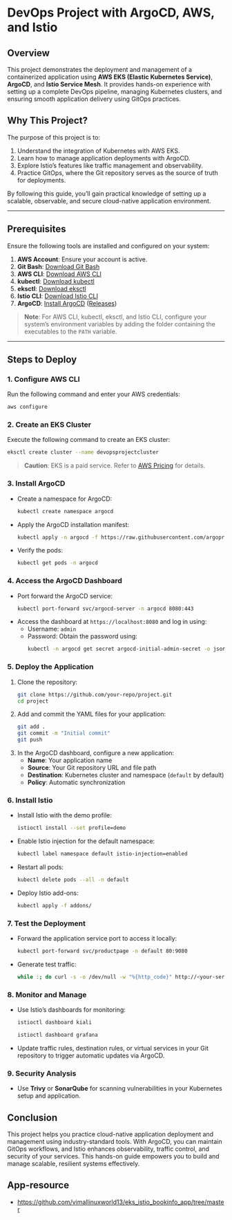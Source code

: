 # DevOps Project with ArgoCD, AWS, and Istio

## Overview
This project demonstrates the deployment and management of a containerized application using **AWS EKS (Elastic Kubernetes Service)**, **ArgoCD**, and **Istio Service Mesh**.
It provides hands-on experience with setting up a complete DevOps pipeline, managing Kubernetes clusters, and ensuring smooth application delivery using GitOps practices.

## Why This Project?
The purpose of this project is to:
1. Understand the integration of Kubernetes with AWS EKS.
2. Learn how to manage application deployments with ArgoCD.
3. Explore Istio’s features like traffic management and observability.
4. Practice GitOps, where the Git repository serves as the source of truth for deployments.

By following this guide, you’ll gain practical knowledge of setting up a scalable, observable, and secure cloud-native application environment.

---

## Prerequisites
Ensure the following tools are installed and configured on your system:

1. **AWS Account**: Ensure your account is active.
2. **Git Bash**: [Download Git Bash](https://git-scm.com/downloads)
3. **AWS CLI**: [Download AWS CLI](https://docs.aws.amazon.com/cli/latest/userguide/getting-started-install.html)
4. **kubectl**: [Download kubectl](https://kubernetes.io/docs/tasks/tools/)
5. **eksctl**: [Download eksctl](https://eksctl.io/installation/)
6. **Istio CLI**: [Download Istio CLI](https://github.com/istio/istio/releases/tag/1.24.2)
7. **ArgoCD**: [Install ArgoCD](https://argo-cd.readthedocs.io/en/stable/getting_started/) ([Releases](https://github.com/argoproj/argo-cd/releases))

> **Note**: For AWS CLI, kubectl, eksctl, and Istio CLI, configure your system’s environment variables by adding the folder containing the executables to the `PATH` variable.

---

## Steps to Deploy

### 1. Configure AWS CLI
Run the following command and enter your AWS credentials:
```bash
aws configure
```

### 2. Create an EKS Cluster
Execute the following command to create an EKS cluster:
```bash
eksctl create cluster --name devopsprojectcluster
```
> **Caution**: EKS is a paid service. Refer to [AWS Pricing](https://aws.amazon.com/pricing/) for details.

### 3. Install ArgoCD
- Create a namespace for ArgoCD:
  ```bash
  kubectl create namespace argocd
  ```
- Apply the ArgoCD installation manifest:
  ```bash
  kubectl apply -n argocd -f https://raw.githubusercontent.com/argoproj/argo-cd/stable/manifests/install.yaml
  ```
- Verify the pods:
  ```bash
  kubectl get pods -n argocd
  ```

### 4. Access the ArgoCD Dashboard
- Port forward the ArgoCD service:
  ```bash
  kubectl port-forward svc/argocd-server -n argocd 8080:443
  ```
- Access the dashboard at `https://localhost:8080` and log in using:
  - Username: `admin`
  - Password: Obtain the password using:
    ```bash
    kubectl -n argocd get secret argocd-initial-admin-secret -o jsonpath="{.data.password}" | base64 -d
    ```

### 5. Deploy the Application
1. Clone the repository:
   ```bash
   git clone https://github.com/your-repo/project.git
   cd project
   ```
2. Add and commit the YAML files for your application:
   ```bash
   git add .
   git commit -m "Initial commit"
   git push
   ```
3. In the ArgoCD dashboard, configure a new application:
   - **Name**: Your application name
   - **Source**: Your Git repository URL and file path
   - **Destination**: Kubernetes cluster and namespace (`default` by default)
   - **Policy**: Automatic synchronization

### 6. Install Istio
- Install Istio with the demo profile:
  ```bash
  istioctl install --set profile=demo
  ```
- Enable Istio injection for the default namespace:
  ```bash
  kubectl label namespace default istio-injection=enabled
  ```
- Restart all pods:
  ```bash
  kubectl delete pods --all -n default
  ```
- Deploy Istio add-ons:
  ```bash
  kubectl apply -f addons/
  ```

### 7. Test the Deployment
- Forward the application service port to access it locally:
  ```bash
  kubectl port-forward svc/productpage -n default 80:9080
  ```
- Generate test traffic:
  ```bash
  while :; do curl -s -o /dev/null -w "%{http_code}" http://<your-service-url>/productpage; done
  ```

### 8. Monitor and Manage
- Use Istio’s dashboards for monitoring:
  ```bash
  istioctl dashboard kiali
  ```
  ```bash
  istioctl dashboard grafana
  ```
- Update traffic rules, destination rules, or virtual services in your Git repository to trigger automatic updates via ArgoCD.

### 9. Security Analysis
- Use **Trivy** or **SonarQube** for scanning vulnerabilities in your Kubernetes setup and application.


## Conclusion
This project helps you practice cloud-native application deployment and management using industry-standard tools. With ArgoCD, you can maintain GitOps workflows, and Istio enhances observability, traffic control, and security of your services. This hands-on guide empowers you to build and manage scalable, resilient systems effectively.

## App-resource
- https://github.com/vimallinuxworld13/eks_istio_bookinfo_app/tree/master
